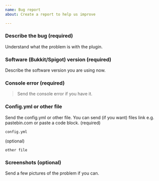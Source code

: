 ```yaml
---
name: Bug report
about: Create a report to help us improve

---
```


### Describe the bug (required)
Understand what the problem is with the plugin.

### Software (Bukkit/Spigot) version (required)
Describe the software version you are using now.

### Console error (required)
> 
> Send the console error if you have it.
>

### Config.yml or other file
Send the config.yml or other file.
You can send (if you want) files link e.g. pastebin.com or paste a code block.
(required)
```
config.yml
```

(optional)
```
other file
```

### Screenshots (optional)
Send a few pictures of the problem if you can.
